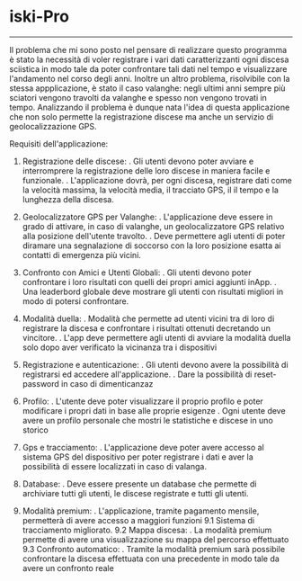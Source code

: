 # iski-Pro

--------

Il problema che mi sono posto nel pensare di realizzare questo programma è stato la necessità di voler registrare i vari dati caratterizzanti ogni discesa sciistica in modo tale da poter confrontare tali dati nel tempo e visualizzare l'andamento nel corso degli anni. Inoltre un altro problema, risolvibile con la stessa appplicazione, è stato il caso valanghe: negli ultimi anni sempre più sciatori vengono travolti da valanghe e spesso non vengono trovati in tempo. Analizzando il problema è dunque nata l'idea di questa applicazione che non solo permette la registrazione discese ma anche un servizio di geolocalizzazione GPS.

Requisiti dell'applicazione:

1. Registrazione delle discese:
. Gli utenti devono poter avviare e interromprere la registrazione delle loro discese in maniera facile e funzionale.
. L'applicazione dovrà, per ogni discesa, registrare dati come la velocità massima, la velocità media, il tracciato GPS, il
   il tempo e la lunghezza della discesa.

2. Geolocalizzatore GPS per Valanghe:
   . L'applicazione deve essere in grado di attivare, in caso di valanghe, un geolocalizzatore GPS relativo alla posizione dell'utente travolto.
   . Deve permettere agli utenti di poter diramare una segnalazione di soccorso con la loro posizione esatta ai contatti di emergenza più vicini.

3. Confronto con Amici e Utenti Globali:
   . Gli utenti devono poter confrontare i loro risultati con quelli dei propri amici aggiunti inApp.
   . Una leaderbord globale deve mostrare gli utenti con risultati migliori in modo di potersi confrontare.

4. Modalità duella:
   . Modalità che permette ad utenti vicini tra di loro di registrare la discesa e confrontare i risultati ottenuti decretando un vincitore.
   . L'app deve permettere agli utenti di avviare la modalità duella solo dopo aver verificato la vicinanza tra i dispositivi

5. Registrazione e autenticazione:
   . Gli utenti devono avere la possibilità di registrarsi ed accedere all'applicazione.
   . Dare la possibilità di reset-password in caso di dimenticanzaz

6. Profilo:
   . L'utente deve poter visualizzare il proprio profilo e poter modificare i propri dati in base alle proprie esigenze
   . Ogni utente deve avere un profilo personale che mostri le statistiche e discese in uno storico

7. Gps e tracciamento:
   . L'applicazione deve poter avere accesso al sistema GPS del dispositivo per poter registrare i dati e aver la       
     possibilità di essere localizzati in caso di valanga.

8. Database:
   . Deve essere presente un database che permette di archiviare tutti gli utenti, le discese registrate e tutti gli utenti.

9. Modalità premium:
    . L'applicazione, tramite pagamento mensile, permetterà di avere accesso a maggiori funzioni
   9.1 Sistema di tracciamento migliorato.
   9.2 Mappa discesa:
     . La modalità premium permette di avere una visualizzazione su mappa del percorso effettuato
   9.3 Confronto automatico:
     . Tramite la modalità premium sarà possibile confrontare la discesa effettuata con una precedente in modo tale da avere un confronto reale
   
